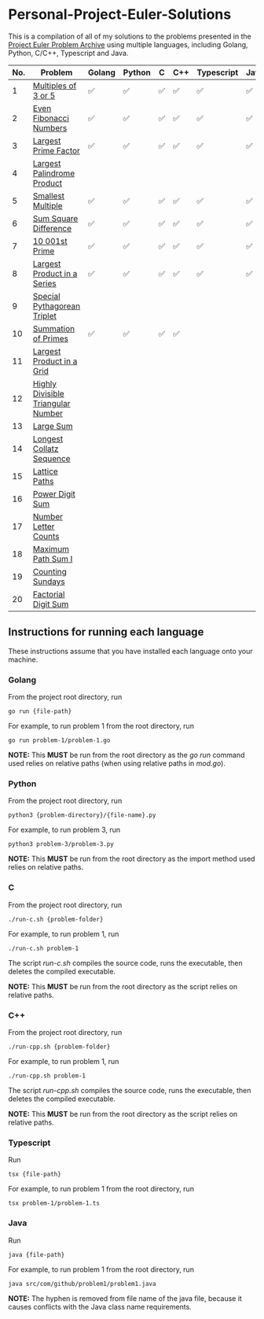 # Personal-Project-Euler-Solutions

This is a compilation of all of my solutions to the problems presented in the [Project Euler Problem Archive](https://projecteuler.net/archives) using multiple languages, including Golang, Python, C/C++, Typescript and Java.

| __No.__ | __Problem__ | __Golang__ | __Python__ | __C__ | __C++__ | __Typescript__ | __Java__ |
| ------- | ----------- | ---------- | ---------- | ----- | ------- | -------------- | -------- |
| 1 | [Multiples of 3 or 5](https://projecteuler.net/problem=1) | :white_check_mark: | :white_check_mark: | :white_check_mark: | :white_check_mark: | :white_check_mark: | :white_check_mark: |
| 2 | [Even Fibonacci Numbers](https://projecteuler.net/problem=2) | :white_check_mark: | :white_check_mark: | :white_check_mark: | :white_check_mark: | :white_check_mark: | :white_check_mark: |
| 3 | [Largest Prime Factor](https://projecteuler.net/problem=3) | :white_check_mark: | :white_check_mark: | :white_check_mark: | :white_check_mark: | :white_check_mark: | :white_check_mark: |
| 4 | [Largest Palindrome Product](https://projecteuler.net/problem=4) |  |  |  |  |  |  |
| 5 | [Smallest Multiple](https://projecteuler.net/problem=5) | :white_check_mark: | :white_check_mark: | :white_check_mark: | :white_check_mark: | :white_check_mark: | :white_check_mark: |
| 6 | [Sum Square Difference](https://projecteuler.net/problem=6) | :white_check_mark: | :white_check_mark: | :white_check_mark: | :white_check_mark: | :white_check_mark: | :white_check_mark: |
| 7 | [10 001st Prime](https://projecteuler.net/problem=7) | :white_check_mark: | :white_check_mark: | :white_check_mark: | :white_check_mark: | :white_check_mark: | :white_check_mark: |
| 8 | [Largest Product in a Series](https://projecteuler.net/problem=8) | :white_check_mark: | :white_check_mark: | :white_check_mark: | :white_check_mark: | :white_check_mark: | :white_check_mark: |
| 9 | [Special Pythagorean Triplet](https://projecteuler.net/problem=9) |  |  |  |  |  |  |
| 10 | [Summation of Primes](https://projecteuler.net/problem=10) | :white_check_mark: | :white_check_mark: | :white_check_mark: | :white_check_mark: |  |  |
| 11 | [Largest Product in a Grid](https://projecteuler.net/problem=11) |  |  |  |  |  |  |
| 12 | [Highly Divisible Triangular Number](https://projecteuler.net/problem=12) |  |  |  |  |  |  |
| 13 | [Large Sum](https://projecteuler.net/problem=13) |  |  |  |  |  |  |
| 14 | [Longest Collatz Sequence](https://projecteuler.net/problem=14) |  |  |  |  |  |  |
| 15 | [Lattice Paths](https://projecteuler.net/problem=15) |  |  |  |  |  |  |
| 16 | [Power Digit Sum](https://projecteuler.net/problem=16) |  |  |  |  |  |  |
| 17 | [Number Letter Counts](https://projecteuler.net/problem=17) |  |  |  |  |  |  |
| 18 | [Maximum Path Sum I](https://projecteuler.net/problem=18) |  |  |  |  |  |  |
| 19 | [Counting Sundays](https://projecteuler.net/problem=19) |  |  |  |  |  |  |
| 20 | [Factorial Digit Sum](https://projecteuler.net/problem=20) |  |  |  |  |  |  |

## Instructions for running each language

These instructions assume that you have installed each language onto your machine.

### Golang
From the project root directory, run 
```
go run {file-path}
```

For example, to run problem 1 from the root directory, run
```
go run problem-1/problem-1.go
```
__NOTE:__ This __MUST__ be run from the root directory as the _go run_ command used relies on relative paths (when using relative paths in _mod.go_).

### Python

From the project root directory, run 
```
python3 {problem-directory}/{file-name}.py
```

For example, to run problem 3, run
```
python3 problem-3/problem-3.py
```

__NOTE:__ This __MUST__ be run from the root directory as the import method used relies on relative paths.

### C
From the project root directory, run
```
./run-c.sh {problem-folder}
```

For example, to run problem 1, run
```
./run-c.sh problem-1
```

The script _run-c.sh_ compiles the source code, runs the executable, then deletes the compiled executable.

__NOTE:__ This __MUST__ be run from the root directory as the script relies on relative paths.

### C++
From the project root directory, run
```
./run-cpp.sh {problem-folder}
```

For example, to run problem 1, run
```
./run-cpp.sh problem-1
```

The script _run-cpp.sh_ compiles the source code, runs the executable, then deletes the compiled executable.

__NOTE:__ This __MUST__ be run from the root directory as the script relies on relative paths.

### Typescript
Run
```
tsx {file-path}
```

For example, to run problem 1 from the root directory, run
```
tsx problem-1/problem-1.ts
```

### Java
Run
```
java {file-path}
```

For example, to run problem 1 from the root directory, run
```
java src/com/github/problem1/problem1.java
```

__NOTE:__ The hyphen is removed from file name of the java file, because it causes conflicts with the Java class name requirements.